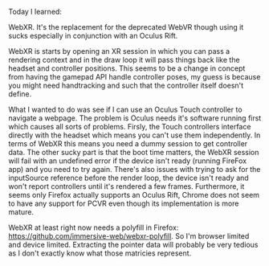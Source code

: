 Today I learned:

WebXR.  It's the replacement for the deprecated WebVR though using it sucks especially in conjunction with an Oculus Rift.

WebXR is starts by opening an XR session in which you can pass a rendering context and in the draw loop it will pass things back like the headset and controller positions.  This seems to be a change in concept from having the gamepad API handle controller poses, my guess is because you might need handtracking and such that the controller itself doesn't define.

What I wanted to do was see if I can use an Oculus Touch controller to navigate a webpage.  The problem is Oculus needs it's software running first which causes all sorts of problems.  Firsly, the Touch controllers interface directly with the headset which means you can't use them independently.  In terms of WebXR this means you need a dummy session to get controller data.  The other sucky part is that the boot time matters, the WebXR session will fail with an undefined error if the device isn't ready (running FireFox app) and you need to try again.  There's also issues with trying to ask for the inputSource reference before the render loop, the device isn't ready and won't report controllers until it's rendered a few frames.  Furthermore, it seems only Firefox actually supports an Oculus Rift, Chrome does not seem to have any support for PCVR even though its implementation is more mature.

WebXR at least right now needs a polyfill in Firefox: https://github.com/immersive-web/webxr-polyfill.  So I'm browser limited and device limited.  Extracting the pointer data will probably be very tedious as I don't exactly know what those matricies represent.